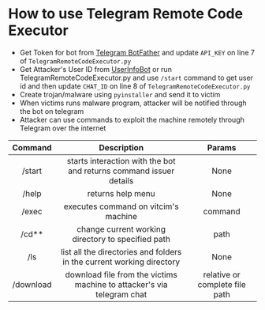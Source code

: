 # How to use Telegram Remote Code Executor

- Get Token for bot from [Telegram BotFather](https://t.me/botfather) and update `API_KEY` on line 7 of `TelegramRemoteCodeExecutor.py` 
- Get Attacker's User ID from [UserInfoBot](https://t.me/userinfobot) or run TelegramRemoteCodeExecutor.py and use `/start` command to get user id and then update `CHAT_ID` on line 8 of `TelegramRemoteCodeExecutor.py` 
- Create trojan/malware using `pyinstaller` and send it to victim
- When victims runs malware program, attacker will be notified through the bot on telegram
- Attacker can use commands to exploit the machine remotely through Telegram over the internet


| Command |  Description | Params |
|:-----:|:--------:|:-------: |
| /start   | starts interaction with the bot and returns command issuer details  | None |
| /help   |  returns help menu  | None |
| /exec   | executes command on vitcim's machine | command |
| /cd**   | change current working directory to specified path | path |
| /ls | list all the directories and folders in the current working directory | None |
| /download | download file from the victims machine to attacker's via telegram chat | relative or complete file path |
